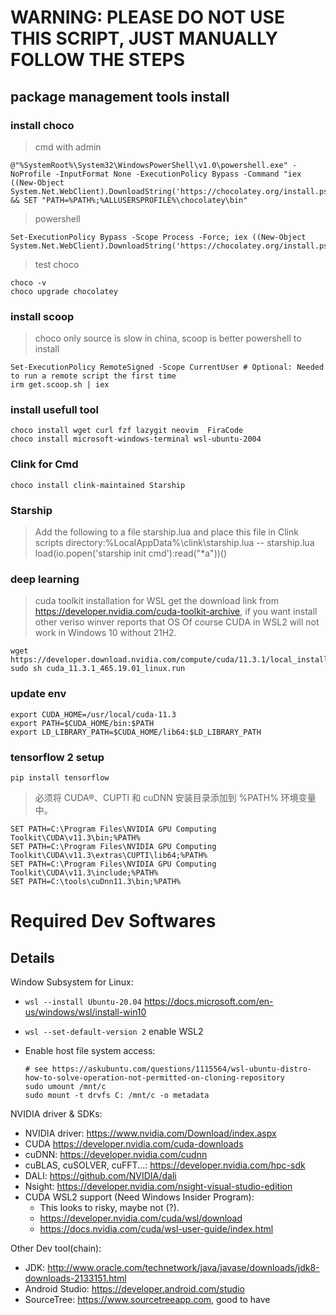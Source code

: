 
# WARNING: PLEASE DO NOT USE THIS SCRIPT, JUST MANUALLY FOLLOW THE STEPS

## package management tools install

### install choco

> cmd with admin
```
@"%SystemRoot%\System32\WindowsPowerShell\v1.0\powershell.exe" -NoProfile -InputFormat None -ExecutionPolicy Bypass -Command "iex ((New-Object System.Net.WebClient).DownloadString('https://chocolatey.org/install.ps1'))" && SET "PATH=%PATH%;%ALLUSERSPROFILE%\chocolatey\bin"

```
> powershell
```
Set-ExecutionPolicy Bypass -Scope Process -Force; iex ((New-Object System.Net.WebClient).DownloadString('https://chocolatey.org/install.ps1'))

```
> test choco
```
choco -v
choco upgrade chocolatey

```

### install scoop 
> choco only source is slow in china, scoop is better
> powershell to install
```
Set-ExecutionPolicy RemoteSigned -Scope CurrentUser # Optional: Needed to run a remote script the first time
irm get.scoop.sh | iex

```

### install usefull tool
```
choco install wget curl fzf lazygit neovim  FiraCode 
choco install microsoft-windows-terminal wsl-ubuntu-2004

```

### Clink for Cmd 
` choco install clink-maintained Starship `

### Starship
> Add the following to a file starship.lua and place this file in Clink scripts directory:%LocalAppData%\clink\starship.lua
> -- starship.lua
> load(io.popen('starship init cmd'):read("*a"))()


### deep learning
>  cuda toolkit installation for WSL
>  get the download link from https://developer.nvidia.com/cuda-toolkit-archive, 
>  if you want install other veriso
>  winver reports that OS Of course CUDA in WSL2 will not work in Windows 10 without 21H2.
```
wget https://developer.download.nvidia.com/compute/cuda/11.3.1/local_installers/cuda_11.3.1_465.19.01_linux.run
sudo sh cuda_11.3.1_465.19.01_linux.run

```
### update env 
```
export CUDA_HOME=/usr/local/cuda-11.3
export PATH=$CUDA_HOME/bin:$PATH
export LD_LIBRARY_PATH=$CUDA_HOME/lib64:$LD_LIBRARY_PATH

```
### tensorflow 2 setup
` pip install tensorflow `

> 必须将 CUDA®、CUPTI 和 cuDNN 安装目录添加到 %PATH% 环境变量中。
```
SET PATH=C:\Program Files\NVIDIA GPU Computing Toolkit\CUDA\v11.3\bin;%PATH%
SET PATH=C:\Program Files\NVIDIA GPU Computing Toolkit\CUDA\v11.3\extras\CUPTI\lib64;%PATH%
SET PATH=C:\Program Files\NVIDIA GPU Computing Toolkit\CUDA\v11.3\include;%PATH%
SET PATH=C:\tools\cuDnn11.3\bin;%PATH%

```

# Required Dev Softwares

## Details

Window Subsystem for Linux:

  - `wsl --install Ubuntu-20.04` https://docs.microsoft.com/en-us/windows/wsl/install-win10
  - `wsl --set-default-version 2`  enable WSL2
  - Enable host file system access:

    ```
    # see https://askubuntu.com/questions/1115564/wsl-ubuntu-distro-how-to-solve-operation-not-permitted-on-cloning-repository 
    sudo umount /mnt/c
    sudo mount -t drvfs C: /mnt/c -o metadata
    ```


NVIDIA driver & SDKs:

- NVIDIA driver: https://www.nvidia.com/Download/index.aspx
- CUDA https://developer.nvidia.com/cuda-downloads
- cuDNN: https://developer.nvidia.com/cudnn
- cuBLAS, cuSOLVER, cuFFT...: https://developer.nvidia.com/hpc-sdk
- DALI: https://github.com/NVIDIA/dali
- Nsight: https://developer.nvidia.com/nsight-visual-studio-edition
- CUDA WSL2 support (Need Windows Insider Program):
  + This looks to risky, maybe not (?).
  + https://developer.nvidia.com/cuda/wsl/download
  + https://docs.nvidia.com/cuda/wsl-user-guide/index.html

Other Dev tool(chain):

- JDK: http://www.oracle.com/technetwork/java/javase/downloads/jdk8-downloads-2133151.html
- Android Studio: https://developer.android.com/studio
- SourceTree: https://www.sourcetreeapp.com, good to have

